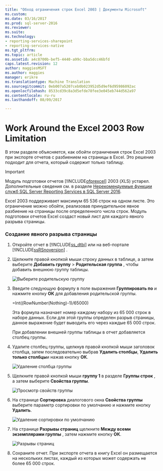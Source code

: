 ```yaml
---
title: "Обход ограничения строк Excel 2003 | Документы Microsoft"
ms.custom: 
ms.date: 03/16/2017
ms.prod: sql-server-2016
ms.reviewer: 
ms.suite: 
ms.technology:
- reporting-services-sharepoint
- reporting-services-native
ms.tgt_pltfrm: 
ms.topic: article
ms.assetid: a4c8700b-bef5-4440-a99c-bba5dcc46bfd
caps.latest.revision: 12
author: maggiesMSFT
ms.author: maggies
manager: erikre
ms.translationtype: Machine Translation
ms.sourcegitcommit: 0eb007a5207ceb0b023952d5d9ef6d95986092ac
ms.openlocfilehash: 8533cd39c8a3d5efde78fee3e045eb744d562a97
ms.contentlocale: ru-ru
ms.lasthandoff: 08/09/2017

---
```

# <a name="work-around-the-excel-2003-row-limitation"></a>Work Around the Excel 2003 Row Limitation
  В этом разделе объясняется, как обойти ограничения строк Excel 2003 при экспорте отчетов с разбиением на страницы в Excel. Это решение подходит для отчета, который содержит только таблицу.  
  
> [!IMPORTANT]  
>  Модуль подготовки отчетов [!INCLUDE[ofprexcel](../../includes/ofprexcel-md.md)] 2003 (XLS) устарел. Дополнительные сведения см. в разделе [Нерекомендуемые функции служб SQL Server Reporting Services в SQL Server 2016](../../reporting-services/deprecated-features-in-sql-server-reporting-services-ssrs.md).  
  
 Excel 2003 поддерживает максимум 65 536 строк на одном листе. Это ограничение можно обойти, реализовав принудительное явное разбиение на страницы после определенного числа строк. Модуль подготовки отчетов Excel создаст новый лист для каждого явного разрыва страницы.  
  
### <a name="to-create-an-explicit-page-break"></a>Создание явного разрыва страницы  
  
1.  Откройте отчет в [!INCLUDE[ss_dtbi](../../includes/ss-dtbi-md.md)] или на веб-портале [!INCLUDE[ssRSnoversion](../../includes/ssrsnoversion-md.md)] .  
  
2.  Щелкните правой кнопкой мыши строку данных в таблице, а затем выберите **Добавить группу** > **Родительская группа** , чтобы добавить внешнюю группу таблицы.  
  
     ![Выберите родительскую группу](../../reporting-services/report-builder/media/datarow-selectparentgroup.png "выберите родительскую группу")  
  
3.  Введите следующую формулу в поле выражения **Группировать по** и нажмите кнопку **ОК** для добавления родительской группы.  
  
     =Int((RowNumber(Nothing)-1)/65000)  
  
     Эта формула назначает номер каждому набору из 65 000 строк в наборе данных. Если для этой группы определен разрыв страницы, данное выражение будет выводить его через каждые 65 000 строк.  
  
     При добавлении внешней группы таблицы в отчет добавляется столбец группы.  
  
4.  Удалите столбец группы, щелкнув правой кнопкой мыши заголовок столбца, затем последовательно выбрав **Удалить столбцы**, **Удалить только столбцы**и нажав кнопку **ОК**.  
  
     ![Удаление столбца группы](../../reporting-services/report-builder/media/groupcolumn-delete-updated.png "удаление столбца группы")  
  
5.  Щелкните правой кнопкой мыши **группу 1** в разделе **Группы строк** , а затем выберите **Свойства группы**.  
  
     ![Просмотр свойств группы](../../reporting-services/report-builder/media/groupproperties-updated.png "Просмотр свойств группы")  
  
6.  На странице **Сортировка** диалогового окна **Свойства группы** выберите параметр сортировки по умолчанию и нажмите кнопку **Удалить**.  
  
     ![Удаление сортировки по умолчанию](../../reporting-services/report-builder/media/groupproperties-sorting-updated.png "удаление сортировки по умолчанию")  
  
7.  На странице **Разрывы страниц** щелкните **Между всеми экземплярами группы** , затем нажмите кнопку **ОК**.  
  
     ![Разрывы страниц](../../reporting-services/report-builder/media/groupproperties-pagebreaks-updated.png "разрывы страниц")  
  
8.  Сохраните отчет. При экспорте отчета в книгу Excel он размещается на нескольких листах, каждый из которых может содержать не более 65 000 строк.  
  
  

